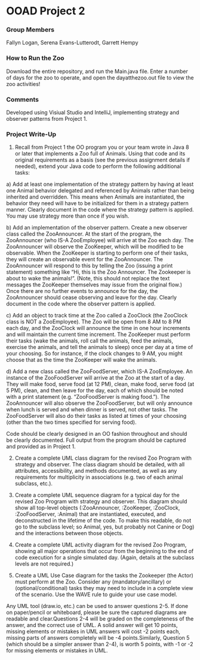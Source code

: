 # OOAD Project 2

### Group Members

Fallyn Logan, Serena Evans-Lutterodt, Garrett Hempy

### How to Run the Zoo

Download the entire repository, and run the Main.java file. Enter a number of days for the zoo to operate, and open the dayatthezoo.out file to view the zoo activities!

### Comments

Developed using Visiual Studio and IntelliJ, implementing strategy and observer patterns from Project 1.

### Project Write-Up

1. Recall from Project 1 the OO program you or your team wrote in Java 8 or later that implements a Zoo full of Animals.  Using that code and its original requirements as a basis (see the previous assignment details if needed), extend your Java code to perform the following additional tasks:

a) Add at least one implementation of the strategy pattern by having at least one Animal behavior delegated and referenced by Animals rather than being inherited and overridden.  This means when Animals are instantiated, the behavior they need will have to be initialized for them in a strategy pattern manner.  Clearly document in the code where the strategy pattern is applied.  You may use strategy more than once if you wish.

b) Add an implementation of the observer pattern.  Create a new observer class called the ZooAnnouncer.  At the start of the program, the ZooAnnouncer (who IS-A ZooEmployee) will arrive at the Zoo each day.  The ZooAnnouncer will observe the ZooKeeper, which will be modified to be observable.  When the ZooKeeper is starting to perform one of their tasks, they will create an observable event for the ZooAnnouncer.  The ZooAnnouncer will respond to this by telling the Zoo (issuing a print statement) something like “Hi, this is the Zoo Announcer.  The Zookeeper is about to wake the animals!”.  (Note, this should not replace the text messages the ZooKeeper themselves may issue from the original flow.)  Once there are no further events to announce for the day, the ZooAnnouncer should cease observing and leave for the day.  Clearly document in the code where the observer pattern is applied.

c) Add an object to track time at the Zoo called a ZooClock (the ZooClock class is NOT a ZooEmployee).  The Zoo will be open from 8 AM to 8 PM each day, and the ZooClock will announce the time in one hour increments and will maintain the current time increment.  The ZooKeeper must perform their tasks (wake the animals, roll call the animals, feed the animals, exercise the animals, and tell the animals to sleep) once per day at a time of your choosing.  So for instance, if the clock changes to 9 AM, you might choose that as the time the ZooKeeper will wake the animals.

d) Add a new class called the ZooFoodServer, which IS-A ZooEmployee.  An instance of the ZooFoodServer will arrive at the Zoo at the start of a day.  They will make food, serve food (at 12 PM), clean, make food, serve food (at 5 PM), clean, and then leave for the day, each of which should be noted with a print statement (e.g. “ZooFoodServer is making food.”).  The ZooAnnouncer will also observe the ZooFoodServer, but will only announce when lunch is served and when dinner is served, not other tasks.  The ZooFoodServer will also do their tasks as listed at times of your choosing (other than the two times specified for serving food).

Code should be clearly designed in an OO fashion throughout and should be clearly documented.  Full output from the program should be captured and provided as in Project 1.

2. Create a complete UML class diagram for the revised Zoo Program with strategy and observer.  The class diagram should be detailed, with all attributes, accessibility, and methods documented, as well as any requirements for multiplicity in associations (e.g. two of each animal subclass, etc.).

3. Create a complete UML sequence diagram for a typical day for the revised Zoo Program with strategy and observer.  This diagram should show all top-level objects (:ZooAnnouncer, :ZooKeeper, :ZooClock, :ZooFoodServer, :Animal) that are instantiated, executed, and deconstructed in the lifetime of the code. To make this readable, do not go to the subclass level; so Animal, yes, but probably not Canine or Dog) and the interactions between those objects.

4. Create a complete UML activity diagram for the revised Zoo Program, showing all major operations that occur from the beginning to the end of code execution for a single simulated day.  (Again, details at the subclass levels are not required.)

5. Create a UML Use Case diagram for the tasks the Zookeeper (the Actor) must perform at the Zoo.  Consider any <include> (mandatory/ancillary) or <extend> (optional/conditional) tasks they may need to include in a complete view of the scenario.  Use the WAVE rule to guide your use case model.
  
Any UML tool (draw.io, etc.) can be used to answer questions 2-5.  If done on paper/pencil or whiteboard, please be sure the captured diagrams are readable and clear.Questions 2-4 will be graded on the completeness of the answer, and the correct use of UML.  A solid answer will get 10 points, missing elements or mistakes in UML answers will cost -2 points each, missing parts of answers completely will be -4 points.Similarly, Question 5 (which should be a simpler answer than 2-4), is worth 5 points, with -1 or -2 for missing elements or mistakes in UML.
